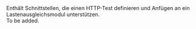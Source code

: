<Namespace Name="Microsoft.Azure.Management.Network.Fluent.LoadBalancerHttpProbe.Definition">
  <Docs>
    <summary>Enthält Schnittstellen, die einen HTTP-Test definieren und Anfügen an ein Lastenausgleichsmodul unterstützen.</summary> 
    <remarks>To be added.</remarks>
  </Docs>
</Namespace>
